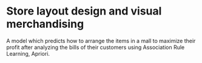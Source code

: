 # Store layout design and visual merchandising
 A model which predicts how to arrange the items in a mall to maximize their profit after analyzing the bills of their customers using Association Rule Learning, Apriori.
